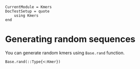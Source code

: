 ```@meta
CurrentModule = Kmers
DocTestSetup = quote
    using Kmers
end
```

# Generating random sequences

You can generate random kmers using `Base.rand` function.

```@docs
Base.rand(::Type{<:Kmer})
```